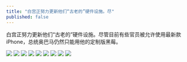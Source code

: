 ```yaml
---
title: "白宫正努力更新他们“古老的”硬件设施。尽"
published: false
---
```

白宫正努力更新他们“古老的”硬件设施。尽管目前有些官员被允许使用最新款iPhone，总统奥巴马仍然只能用他的定制版黑莓。

![](./1.jpg)
![](./2.jpg)
![](./3.jpg)
![](./4.jpg)
![](./5.jpg)
![](./6.jpg)
![](./7.jpg)
![](./8.jpg)
![](./9.jpg)
